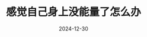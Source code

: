 ---
title: 感觉自己身上没能量了怎么办
description: 努力成为更好的自己
date: 2024-12-30
image: intro.jpg
categories: [ "个人经验" ]

---